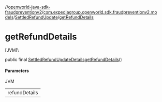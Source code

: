 //[openworld-java-sdk-fraudpreventionv2](../../../index.md)/[com.expediagroup.openworld.sdk.fraudpreventionv2.models](../index.md)/[SettledRefundUpdate](index.md)/[getRefundDetails](get-refund-details.md)

# getRefundDetails

[JVM]\

public final [SettledRefundUpdateDetails](../-settled-refund-update-details/index.md)[getRefundDetails](get-refund-details.md)()

#### Parameters

JVM

| |
|---|
| refundDetails |
